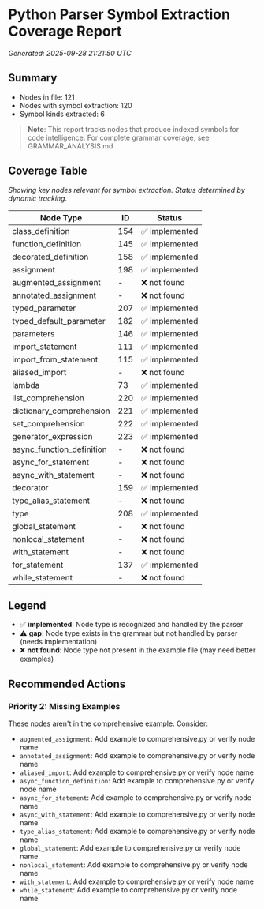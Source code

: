 # Python Parser Symbol Extraction Coverage Report

*Generated: 2025-09-28 21:21:50 UTC*

## Summary
- Nodes in file: 121
- Nodes with symbol extraction: 120
- Symbol kinds extracted: 6

> **Note**: This report tracks nodes that produce indexed symbols for code intelligence.
> For complete grammar coverage, see GRAMMAR_ANALYSIS.md

## Coverage Table

*Showing key nodes relevant for symbol extraction. Status determined by dynamic tracking.*

| Node Type | ID | Status |
|-----------|-----|--------|
| class_definition | 154 | ✅ implemented |
| function_definition | 145 | ✅ implemented |
| decorated_definition | 158 | ✅ implemented |
| assignment | 198 | ✅ implemented |
| augmented_assignment | - | ❌ not found |
| annotated_assignment | - | ❌ not found |
| typed_parameter | 207 | ✅ implemented |
| typed_default_parameter | 182 | ✅ implemented |
| parameters | 146 | ✅ implemented |
| import_statement | 111 | ✅ implemented |
| import_from_statement | 115 | ✅ implemented |
| aliased_import | - | ❌ not found |
| lambda | 73 | ✅ implemented |
| list_comprehension | 220 | ✅ implemented |
| dictionary_comprehension | 221 | ✅ implemented |
| set_comprehension | 222 | ✅ implemented |
| generator_expression | 223 | ✅ implemented |
| async_function_definition | - | ❌ not found |
| async_for_statement | - | ❌ not found |
| async_with_statement | - | ❌ not found |
| decorator | 159 | ✅ implemented |
| type_alias_statement | - | ❌ not found |
| type | 208 | ✅ implemented |
| global_statement | - | ❌ not found |
| nonlocal_statement | - | ❌ not found |
| with_statement | - | ❌ not found |
| for_statement | 137 | ✅ implemented |
| while_statement | - | ❌ not found |

## Legend

- ✅ **implemented**: Node type is recognized and handled by the parser
- ⚠️ **gap**: Node type exists in the grammar but not handled by parser (needs implementation)
- ❌ **not found**: Node type not present in the example file (may need better examples)

## Recommended Actions

### Priority 2: Missing Examples
These nodes aren't in the comprehensive example. Consider:

- `augmented_assignment`: Add example to comprehensive.py or verify node name
- `annotated_assignment`: Add example to comprehensive.py or verify node name
- `aliased_import`: Add example to comprehensive.py or verify node name
- `async_function_definition`: Add example to comprehensive.py or verify node name
- `async_for_statement`: Add example to comprehensive.py or verify node name
- `async_with_statement`: Add example to comprehensive.py or verify node name
- `type_alias_statement`: Add example to comprehensive.py or verify node name
- `global_statement`: Add example to comprehensive.py or verify node name
- `nonlocal_statement`: Add example to comprehensive.py or verify node name
- `with_statement`: Add example to comprehensive.py or verify node name
- `while_statement`: Add example to comprehensive.py or verify node name

